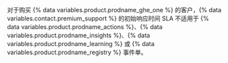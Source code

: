 对于购买 {% data variables.product.prodname_ghe_one %} 的客户，{% data variables.contact.premium_support %} 的初始响应时间 SLA 不适用于 {% data variables.product.prodname_actions %}、{% data variables.product.prodname_insights %}、{% data variables.product.prodname_learning %} 或 {% data variables.product.prodname_registry %} 事件单。